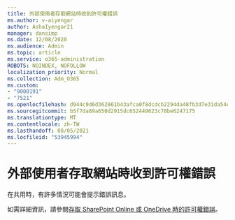 ```yaml
---
title: 外部使用者存取網站時收到許可權錯誤
ms.author: v-aiyengar
author: AshaIyengar21
manager: dansimp
ms.date: 12/08/2020
ms.audience: Admin
ms.topic: article
ms.service: o365-administration
ROBOTS: NOINDEX, NOFOLLOW
localization_priority: Normal
ms.collection: Adm_O365
ms.custom:
- "9000191"
- "7521"
ms.openlocfilehash: d944c9d6d362861b43afca0f8dcdcb2294da48fb3d7e31da54e2f3b2dae18e42
ms.sourcegitcommit: b5f7da89a650d2915dc652449623c78be6247175
ms.translationtype: MT
ms.contentlocale: zh-TW
ms.lasthandoff: 08/05/2021
ms.locfileid: "53945994"
---
```

# <a name="external-users-receive-permission-errors-when-accessing-a-site"></a>外部使用者存取網站時收到許可權錯誤

在共用時，有許多情況可能會提示錯誤訊息。 

如需詳細資訊，請參閱[存取 SharePoint Online 或 OneDrive 時的許可權錯誤](https://docs.microsoft.com/sharepoint/troubleshoot/administration/access-denied-or-need-permission-error-sharepoint-online-or-onedrive-for-business)。
